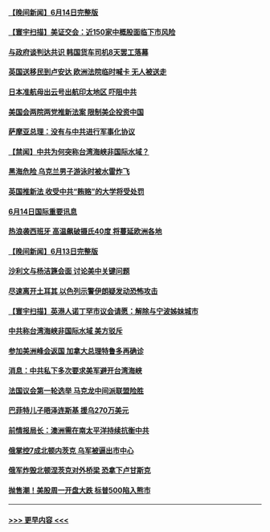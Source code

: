 #### [【晚间新闻】6月14日完整版](../pages/prog202/a103455840.md?t=06151551) 
#### [【寰宇扫描】美证交会：近150家中概股面临下市风险](../pages/prog202/a103455854.md?t=06151551) 
#### [与政府谈判达共识 韩国货车司机8天罢工落幕](../pages/prog202/a103455937.md?t=06151551) 
#### [英国送移民到卢安达 欧洲法院临时喊卡 无人被送走](../pages/prog202/a103455888.md?t=06151551) 
#### [日本准航母出云号出航印太地区 吓阻中共](../pages/prog202/a103455834.md?t=06151551) 
#### [美国会两院两党推新法案 限制美企投资中国](../pages/prog202/a103455535.md?t=06151551) 
#### [萨摩亚总理：没有与中共进行军事化协议](../pages/prog202/a103455539.md?t=06151551) 
#### [【禁闻】中共为何突称台湾海峡非国际水域？](../pages/prog202/a103455440.md?t=06151551) 
#### [黑海危险 乌克兰男子游泳时被水雷炸飞](../pages/prog202/a103455263.md?t=06151551) 
#### [英国推新法 收受中共“贿赂”的大学将受处罚](../pages/prog202/a103455269.md?t=06151551) 
#### [6月14日国际重要讯息](../pages/prog202/a103455207.md?t=06151551) 
#### [热浪袭西班牙 高温飙破摄氏40度 将蔓延欧洲各地](../pages/prog202/a103455134.md?t=06151551) 
#### [【晚间新闻】6月13日完整版](../pages/prog202/a103454980.md?t=06151551) 
#### [沙利文与杨洁篪会面 讨论美中关键问题](../pages/prog202/a103454989.md?t=06151551) 
#### [尽速离开土耳其 以色列示警伊朗疑发动恐怖攻击](../pages/prog202/a103455071.md?t=06151551) 
#### [【寰宇扫描】英港人诺丁罕市议会请愿：解除与宁波姊妹城市](../pages/prog202/a103455002.md?t=06151551) 
#### [中共称台湾海峡非国际水域 美方驳斥](../pages/prog202/a103454994.md?t=06151551) 
#### [参加美洲峰会返国 加拿大总理特鲁多再确诊](../pages/prog202/a103455048.md?t=06151551) 
#### [消息：中共私下多次要求美军避开台湾海峡](../pages/prog202/a103454991.md?t=06151551) 
#### [法国议会第一轮选举 马克龙中间派联盟险胜](../pages/prog202/a103454684.md?t=06151551) 
#### [巴菲特儿子晤泽连斯基 援乌270万美元](../pages/prog202/a103454753.md?t=06151551) 
#### [前情报局长：澳洲需在南太平洋持续抗衡中共](../pages/prog202/a103454805.md?t=06151551) 
#### [俄掌控7成北顿内茨克 乌军被逼出市中心](../pages/prog202/a103454706.md?t=06151551) 
#### [俄军炸毁北顿涅茨克对外桥梁 恐拿下卢甘斯克](../pages/prog202/a103454686.md?t=06151551) 
#### [抛售潮！美股周一开盘大跌 标普500陷入熊市](../pages/prog202/a103454619.md?t=06151551) 

----
#### [ >>> 更早内容 <<< ](../indexes/prog202-earlier.md)
